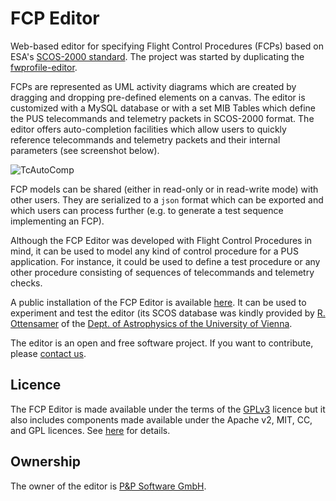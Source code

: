 # FCP Editor

Web-based editor for specifying Flight Control Procedures (FCPs) based on ESA's [SCOS-2000 standard](http://www.esa.int/Enabling_Support/Operations/Ground_Systems_Engineering/SCOS-2000). The project was started by duplicating the [fwprofile-editor](https://github.com/pnp-software/fwprofile-editor-pub).

FCPs are represented as UML activity diagrams which are created by dragging and dropping pre-defined elements on a canvas.
The editor is customized with a MySQL database or with a set MIB Tables which define the PUS telecommands and telemetry packets in SCOS-2000 format.
The editor offers auto-completion facilities which allow users to quickly reference telecommands and telemetry packets and their internal parameters (see screenshot below).

![TcAutoComp](https://user-images.githubusercontent.com/15838404/124101807-03c6ae00-da60-11eb-9a0c-51bd509d3c85.png)

FCP models can be shared (either in read-only or in read-write mode) with other users. They are serialized to a <code>json</code> format which can be exported and which users can process further (e.g. to generate a test sequence implementing an FCP).

Although the FCP Editor was developed with Flight Control Procedures in mind, it can be used to model any kind of control procedure for a PUS application. For instance, it could be used to define a test procedure or any other procedure consisting of sequences of telecommands and telemetry checks.

A public installation of the FCP Editor is available [here](https://www.pnp-software.com/fcp-editor/). It can be used to experiment and test the editor (its SCOS database was kindly provided by [R. Ottensamer](http://homepage.univie.ac.at/roland.ottensamer/) of the [Dept. of Astrophysics of the University of Vienna](https://ucris.univie.ac.at/portal/de/organisations/department-of-astrophysics(ea5888cb-4e25-46fa-9a04-9ecb91290ee7).html). 

The editor is an open and free software project. If you want to contribute, please [contact us](https://pnp-software.com/#contact-us).

## Licence
The FCP Editor is made available under the terms of the [GPLv3](http://www.gnu.org/licenses/gpl-3.0.en.html) licence but it also includes components made available under the Apache v2, MIT, CC, and GPL licences. See [here](https://github.com/pnp-software/fcp-editor/blob/master/DOCUMENTATION.licenses) for details.

## Ownership
The owner of the editor is [P&P Software GmbH](https://pnp-software.com/).
